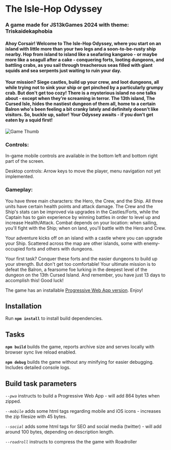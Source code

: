 # The Isle-Hop Odyssey

### A game made for JS13kGames 2024 with theme: Triskaidekaphobia

#### Ahoy Corsair! Welcome to The Isle-Hop Odyssey, where you start on an island with little more than your two legs and a soon-to-be-rusty ship nearby. Hop from island to island like a seafaring kangaroo - or maybe more like a seagull after a cake - conquering forts, looting dungeons, and battling crabs, as you sail through treacherous seas filled with giant squids and sea serpents just waiting to ruin your day.

#### Your mission? Siege castles, build up your crew, and loot dungeons, all while trying not to sink your ship or get pinched by a particularly grumpy crab. But don't get too cozy! There is a mysterious island no one talks about - except when they’re screaming in terror. The 13th island, The Cursed Isle, hides the nastiest dungeon of them all, home to a certain Balron who's been feeling a bit cranky lately and definitely doesn’t like visitors. So, buckle up, sailor! Your Odyssey awaits - if you don’t get eaten by a squid first!

![Game Thumb](https://www.foumartgames.com/games/Odyssey/screen_4.png)

### Controls:

In-game mobile controls are available in the bottom left and bottom right part of the screen.

Desktop controls: Arrow keys to move the player, menu navigation not yet implemented.

### Gameplay:

You have three main characters: the Hero, the Crew, and the Ship. All three units have certain health points and attack damage. The Crew and the Ship's stats can be improved via upgrades in the Castles/Forts, while the Captain has to gain experience by winning battles in order to level up and increase Health/Attack. Combat depends on your location: when sailing, you'll fight with the Ship; when on land, you'll battle with the Hero and Crew.

Your adventure kicks off on an island with a castle where you can upgrade your Ship. Scattered across the map are other islands, some with enemy-occupied forts and others with dungeons.

Your first task? Conquer these forts and the easier dungeons to build up your strength. But don't get too comfortable! Your ultimate mission is to defeat the Balron, a fearsome foe lurking in the deepest level of the dungeon on the 13th Cursed Island. And remember, you have just 13 days to accomplish this! Good luck!

The game has an installable [Progressive Web App version](https://www.foumartgames.com/games/Odyssey/). Enjoy!

## Installation
Run **`npm install`** to install build dependencies.

## Tasks
**`npm build`** builds the game, reports archive size and serves locally with browser sync live reload enabled.

**`npm debug`** builds the game without any minifying for easier debugging. Includes detailed console logs.

## Build task parameters
*`--pwa`* instructs to build a Progressive Web App - will add 864 bytes when zipped.

*`--mobile`* adds some html tags regarding mobile and iOS icons - increases the zip filesize with 45 bytes.

*`--social`* adds some html tags for SEO and social media (twitter) - will add around 100 bytes, depending on description length.

*`--roadroll`* instructs to compress the the game with Roadroller

